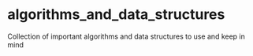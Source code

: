 # algorithms_and_data_structures
Collection of important algorithms and data structures to use and keep in mind

